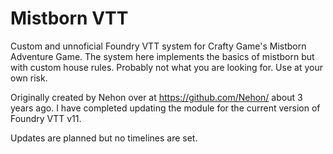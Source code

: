 # Mistborn VTT

Custom and unnoficial Foundry VTT system for Crafty Game's Mistborn Adventure Game.
The system here implements the basics of mistborn but with custom house rules.
Probably not what you are looking for.
Use at your own risk.

Originally created by Nehon over at https://github.com/Nehon/ about 3 years ago.
I have completed updating the module for the current version of Foundry VTT v11.

Updates are planned but no timelines are set. 
